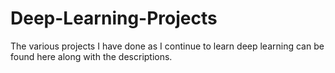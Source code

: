 # Deep-Learning-Projects
The various projects I have done as I continue to learn deep learning can be found here along with the descriptions.

